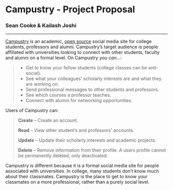 Campustry - Project Proposal
============================

### Sean Cooke & Kailash Joshi

---

[Campustry](http://campustry.com/) is an academic, [open source](https://github.com/SeanCooke/Campustry) social media site for college students, professors and alumni.  Campustry’s target audience is people affiliated with universities looking to connect with other students, faculty and alumni on a formal level.  On Campustry *you can...*:

> + Get to know your fellow students (college classes can be anti-social).
> +	See what your colleagues’ scholarly interests are and what they are working on.
> +	Send professional messages to other students and professors.
> + See which courses a professor teaches.
> +	Connect with alumni for networking opportunities.

Users of Campustry can:

> **Create** – Create an account.
>
> **Read**   – View other student’s and professors' accounts.
>
> **Update** – Update their scholarly interests and academic projects.
>
> **Delete** – Remove information from their profile.  A users profile cannot be permanently deleted, only deactivated.

Campustry is different because it is a formal social media site for people associated with universities.  In college, many students don’t know much about their classmates.  Campustry is the place to get to know your classmates on a more professional, rather than a purely social level.
